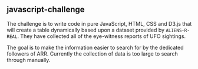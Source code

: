## javascript-challenge  
The challenge is to write code in pure JavaScript, HTML, CSS and D3.js that will create a table dynamically based upon a dataset provided by `ALIENS-R-REAL`.  They have collected all of the eye-witness reports of UFO sightings.

The goal is to make the information easier to search for by the dedicated followers of ARR. Currently the collection of data is too large to search through manually.